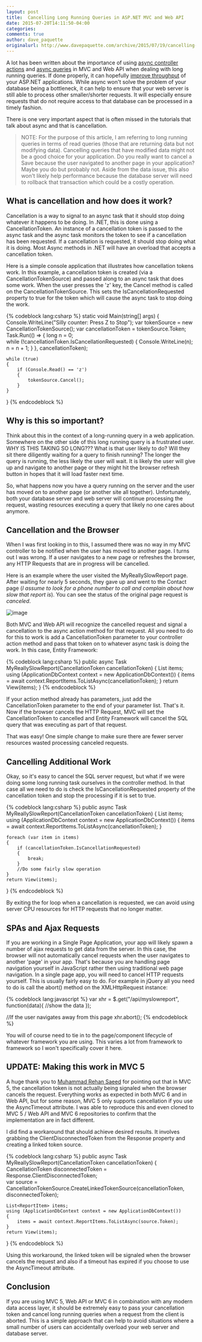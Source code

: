 ```yaml
---
layout: post
title:  Cancelling Long Running Queries in ASP.NET MVC and Web API
date: 2015-07-20T14:11:50-04:00
categories:
comments: true
author: dave_paquette
originalurl: http://www.davepaquette.com/archive/2015/07/19/cancelling-long-running-queries-in-asp-net-mvc-and-web-api.aspx
---
```



A lot has been written about the importance of using [async controller actions][1] and [async queries][2] in MVC and Web API when dealing with long running queries. If done properly, it can hopefully [improve throughput][3] of your ASP.NET applications. While async won't solve the problem of your database being a bottleneck, it can help to ensure that your web server is still able to process other smaller/shorter requests. It will especially ensure requests that do not require access to that database can be processed in a timely fashion.

There is one very important aspect that is often missed in the tutorials that talk about async and that is cancellation.

> NOTE: For the purpose of this article, I am referring to long running queries in terms of read queries (those that are returning data but not modifying data). Cancelling queries that have modified data might not be a good choice for your application. Do you really want to cancel a Save because the user navigated to another page in your application? Maybe you do but probably not. Aside from the data issue, this also won't likely help performance because the database server will need to rollback that transaction which could be a costly operation.

## What is cancellation and how does it work?

Cancellation is a way to signal to an async task that it should stop doing whatever it happens to be doing. In .NET, this is done using a CancellationToken. An instance of a cancellation token is passed to the async task and the async task monitors the token to see if a cancellation has been requested. If a cancellation is requested, it should stop doing what it is doing. Most Async methods in .NET will have an overload that accepts a cancellation token.

Here is a simple console application that illustrates how cancellation tokens work. In this example, a cancellation token is created (via a CancellationTokenSource) and passed along to an async task that does some work. When the user presses the 'z' key, the Cancel method is called on the CancellationTokenSource. This sets the IsCancellationRequested property to true for the token which will cause the async task to stop doing the work.

{% codeblock lang:csharp %}
static void Main(string[] args)
{
    Console.WriteLine("Silly counter: Press Z to Stop");
    var tokenSource = new CancellationTokenSource();
    var cancellationToken = tokenSource.Token;
    Task.Run(() =>
    {
        long n = 0;                
        while (!cancellationToken.IsCancellationRequested)
        {
            Console.WriteLine(n);
            n = n + 1;
        }
    }, cancellationToken);
 
    while (true)
    {            
        if (Console.Read() == 'z')
        {
            tokenSource.Cancel();                  
        }
    }            
}
{% endcodeblock %}

## Why is this so important?

Think about this in the context of a long-running query in a web application. Somewhere on the other side of this long running query is a frustrated user. WHY IS THIS TAKING SO LONG???  What is that user likely to do? Will they sit there diligently waiting for a query to finish running? The longer the query is running, the less likely the user will wait. It is likely the user will give up and navigate to another page or they might hit the browser refresh button in hopes that it will load faster next time.

So, what happens now you have a query running on the server and the user has moved on to another page (or another site all together). Unfortunately, both your database server and web server will continue processing the request, wasting resources executing a query that likely no one cares about anymore.

## Cancellation and the Browser

When I was first looking in to this, I assumed there was no way in my MVC controller to be notified when the user has moved to another page. I turns out I was wrong. If a user navigates to a new page or refreshes the browser, any HTTP Requests that are in progress will be cancelled.

Here is an example where the user visited the MyReallySlowReport page. After waiting for nearly 5 seconds, they gave up and went to the Contact page (_I assume to look for a phone number to call and complain about how slow that report is_). You can see the status of the original page request is _canceled_.

![image][4]

Both MVC and Web API will recognize the cancelled request and signal a cancellation to the async action method for that request.  All you need to do for this to work is add a CancellationToken parameter to your controller action method and pass that token on to whatever async task is doing the work. In this case, Entity Framework:

{% codeblock lang:csharp %}
public async Task MyReallySlowReport(CancellationToken cancellationToken)
{
    List<ReportItem> items;
    using (ApplicationDbContext context = new ApplicationDbContext())
    {
        items = await context.ReportItems.ToListAsync(cancellationToken);
    }
    return View(items);
}
{% endcodeblock %}

If your action method already has parameters, just add the CancellationToken parameter to the end of your parameter list. That's it. Now if the browser cancels the HTTP Request, MVC will set the CancellationToken to cancelled and Entity Framework will cancel the SQL query that was executing as part of that request.

That was easy! One simple change to make sure there are fewer server resources wasted processing canceled requests.

## Cancelling Additional Work

Okay, so it's easy to cancel the SQL server request, but what if we were doing some long running task ourselves in the controller method. In that case all we need to do is check the IsCancellationRequested property of the cancellation token and stop the processing if it is set to true.

{% codeblock lang:csharp %}
public async Task MyReallySlowReport(CancellationToken cancellationToken)
{
    List<ReportItem> items;
    using (ApplicationDbContext context = new ApplicationDbContext())
    {
        items = await context.ReportItems.ToListAsync(cancellationToken);
    }
   
    foreach (var item in items)
    {
        if (cancellationToken.IsCancellationRequested)
        {
            break;
        }
        //Do some fairly slow operation
    }
    return View(items);
}
{% endcodeblock %}

By exiting the for loop when a cancellation is requested, we can avoid using server CPU resources for HTTP requests that no longer matter.

## SPAs and Ajax Requests

If you are working in a Single Page Application, your app will likely spawn a number of ajax requests to get data from the server. In this case, the browser will not automatically cancel requests when the user navigates to another 'page' in your app. That's because you are handling page navigation yourself in JavaScript rather then using traditional web page navigation. In a single page app, you will need to cancel HTTP requests yourself. This is usually fairly easy to do. For example in jQuery all you need to do is call the abort() method on the XMLHttpRequest instance:

{% codeblock lang:javascript %}
var xhr = $.get("/api/myslowreport", function(data){
  //show the data
});
 
//If the user navigates away from this page
xhr.abort();
{% endcodeblock %}

You will of course need to tie in to the page/component lifecycle of whatever framework you are using. This varies a lot from framework to framework so I won't specifically cover it here.

## UPDATE: Making this work in MVC 5

A huge thank you to [Muhammad Rehan Saeed](https://disqus.com/by/RehanSaeedUK/) for pointing out that in MVC 5, the cancellation token is not actually being signaled when the browser cancels the request. Everything works as expected in both MVC 6 and in Web API, but for some reason, MVC 5 only supports cancellation if you use the AsyncTimeout attribute. I was able to reproduce this and even cloned to MVC 5 / Web API and MVC 6 repositories to confirm that the implementation are in fact different.

I did find a workaround that should achieve desired results. It involves grabbing the ClientDisconnectedToken from the Response property and creating a linked token source.

{% codeblock lang:csharp %}
public async Task<ActionResult> MyReallySlowReport(CancellationToken cancellationToken)
{
     CancellationToken disconnectedToken = Response.ClientDisconnectedToken;            
     var source = CancellationTokenSource.CreateLinkedTokenSource(cancellationToken, disconnectedToken);

    List<ReportItem> items;
    using (ApplicationDbContext context = new ApplicationDbContext())
    { 
        items = await context.ReportItems.ToListAsync(source.Token);
    }
    return View(items);
}
{% endcodeblock %}

Using this workaround, the linked token will be signaled when the browser cancels the request and also if a timeout has expired if you choose to use the AsyncTimeout attribute.

## Conclusion

If you are using MVC 5, Web API or MVC 6 in combination with any modern data access layer, it should be extremely easy to pass your cancellation token and cancel long running queries when a request from the client is aborted. This is a simple approach that can help to avoid situations where a small number of users can accidentally overload your web server and database server.

[1]: http://www.asp.net/mvc/overview/getting-started/getting-started-with-ef-using-mvc/async-and-stored-procedures-with-the-entity-framework-in-an-asp-net-mvc-application
[2]: https://msdn.microsoft.com/en-us/data/jj819165
[3]: https://channel9.msdn.com/Events/TechEd/NorthAmerica/2013/DEV-B337
[4]: http://www.davepaquette.com/wp-content/uploads/2015/07/image_thumb.png "image"

